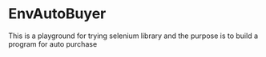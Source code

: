 # EnvAutoBuyer

This is a playground for trying selenium library and the purpose is to build a program for auto purchase
